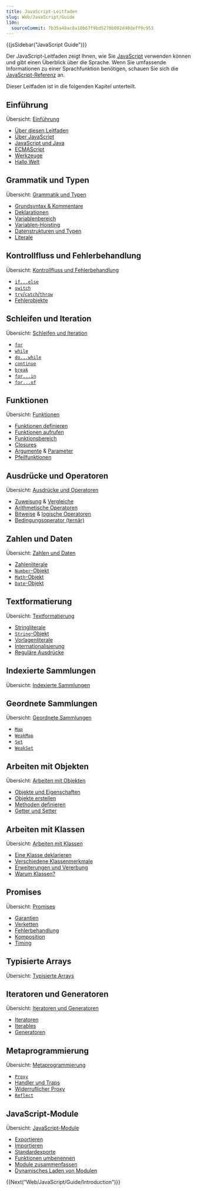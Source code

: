 ```yaml
---
title: JavaScript-Leitfaden
slug: Web/JavaScript/Guide
l10n:
  sourceCommit: 7b35a48ac0a10b67f9bd5270b082d40deff9c953
---
```


{{jsSidebar("JavaScript Guide")}}

Der JavaScript-Leitfaden zeigt Ihnen, wie Sie [JavaScript](/de/docs/Web/JavaScript) verwenden können und gibt einen Überblick über die Sprache. Wenn Sie umfassende Informationen zu einer Sprachfunktion benötigen, schauen Sie sich die [JavaScript-Referenz](/de/docs/Web/JavaScript/Reference) an.

Dieser Leitfaden ist in die folgenden Kapitel unterteilt.

## Einführung

Übersicht: [Einführung](/de/docs/Web/JavaScript/Guide/Introduction)

- [Über diesen Leitfaden](/de/docs/Web/JavaScript/Guide/Introduction#where_to_find_javascript_information)
- [Über JavaScript](/de/docs/Web/JavaScript/Guide/Introduction#what_is_javascript)
- [JavaScript und Java](/de/docs/Web/JavaScript/Guide/Introduction#javascript_and_java)
- [ECMAScript](/de/docs/Web/JavaScript/Guide/Introduction#javascript_and_the_ecmascript_specification)
- [Werkzeuge](/de/docs/Web/JavaScript/Guide/Introduction#getting_started_with_javascript)
- [Hallo Welt](/de/docs/Web/JavaScript/Guide/Introduction#hello_world)

## Grammatik und Typen

Übersicht: [Grammatik und Typen](/de/docs/Web/JavaScript/Guide/Grammar_and_types)

- [Grundsyntax & Kommentare](/de/docs/Web/JavaScript/Guide/Grammar_and_types#basics)
- [Deklarationen](/de/docs/Web/JavaScript/Guide/Grammar_and_types#declarations)
- [Variablenbereich](/de/docs/Web/JavaScript/Guide/Grammar_and_types#variable_scope)
- [Variablen-Hoisting](/de/docs/Web/JavaScript/Guide/Grammar_and_types#variable_hoisting)
- [Datenstrukturen und Typen](/de/docs/Web/JavaScript/Guide/Grammar_and_types#data_structures_and_types)
- [Literale](/de/docs/Web/JavaScript/Guide/Grammar_and_types#literals)

## Kontrollfluss und Fehlerbehandlung

Übersicht: [Kontrollfluss und Fehlerbehandlung](/de/docs/Web/JavaScript/Guide/Control_flow_and_error_handling)

- [`if...else`](/de/docs/Web/JavaScript/Guide/Control_flow_and_error_handling#if...else_statement)
- [`switch`](/de/docs/Web/JavaScript/Guide/Control_flow_and_error_handling#switch_statement)
- [`try`/`catch`/`throw`](/de/docs/Web/JavaScript/Guide/Control_flow_and_error_handling#exception_handling_statements)
- [Fehlerobjekte](/de/docs/Web/JavaScript/Guide/Control_flow_and_error_handling#utilizing_error_objects)

## Schleifen und Iteration

Übersicht: [Schleifen und Iteration](/de/docs/Web/JavaScript/Guide/Loops_and_iteration)

- [`for`](/de/docs/Web/JavaScript/Guide/Loops_and_iteration#for_statement)
- [`while`](/de/docs/Web/JavaScript/Guide/Loops_and_iteration#while_statement)
- [`do...while`](/de/docs/Web/JavaScript/Guide/Loops_and_iteration#do...while_statement)
- [`continue`](/de/docs/Web/JavaScript/Guide/Loops_and_iteration#continue_statement)
- [`break`](/de/docs/Web/JavaScript/Guide/Loops_and_iteration#break_statement)
- [`for...in`](/de/docs/Web/JavaScript/Guide/Loops_and_iteration#for...in_statement)
- [`for...of`](/de/docs/Web/JavaScript/Guide/Loops_and_iteration#for...of_statement)

## Funktionen

Übersicht: [Funktionen](/de/docs/Web/JavaScript/Guide/Functions)

- [Funktionen definieren](/de/docs/Web/JavaScript/Guide/Functions#defining_functions)
- [Funktionen aufrufen](/de/docs/Web/JavaScript/Guide/Functions#calling_functions)
- [Funktionsbereich](/de/docs/Web/JavaScript/Guide/Functions#function_scope)
- [Closures](/de/docs/Web/JavaScript/Guide/Functions#closures)
- [Argumente](/de/docs/Web/JavaScript/Guide/Functions#using_the_arguments_object) & [Parameter](/de/docs/Web/JavaScript/Guide/Functions#function_parameters)
- [Pfeilfunktionen](/de/docs/Web/JavaScript/Guide/Functions#arrow_functions)

## Ausdrücke und Operatoren

Übersicht: [Ausdrücke und Operatoren](/de/docs/Web/JavaScript/Guide/Expressions_and_operators)

- [Zuweisung](/de/docs/Web/JavaScript/Guide/Expressions_and_operators#assignment_operators) & [Vergleiche](/de/docs/Web/JavaScript/Guide/Expressions_and_operators#comparison_operators)
- [Arithmetische Operatoren](/de/docs/Web/JavaScript/Guide/Expressions_and_operators#arithmetic_operators)
- [Bitweise](/de/docs/Web/JavaScript/Guide/Expressions_and_operators#bitwise_operators) & [logische Operatoren](/de/docs/Web/JavaScript/Guide/Expressions_and_operators#logical_operators)
- [Bedingungsoperator (ternär)](</de/docs/Web/JavaScript/Guide/Expressions_and_operators#conditional_(ternary)_operator>)

## Zahlen und Daten

Übersicht: [Zahlen und Daten](/de/docs/Web/JavaScript/Guide/Numbers_and_dates)

- [Zahlenliterale](/de/docs/Web/JavaScript/Guide/Numbers_and_dates#numbers)
- [`Number`-Objekt](/de/docs/Web/JavaScript/Guide/Numbers_and_dates#number_object)
- [`Math`-Objekt](/de/docs/Web/JavaScript/Guide/Numbers_and_dates#math_object)
- [`Date`-Objekt](/de/docs/Web/JavaScript/Guide/Numbers_and_dates#date_object)

## Textformatierung

Übersicht: [Textformatierung](/de/docs/Web/JavaScript/Guide/Text_formatting)

- [Stringliterale](/de/docs/Web/JavaScript/Guide/Text_formatting#string_literals)
- [`String`-Objekt](/de/docs/Web/JavaScript/Guide/Text_formatting#string_objects)
- [Vorlagenliterale](/de/docs/Web/JavaScript/Guide/Text_formatting#multi-line_template_literals)
- [Internationalisierung](/de/docs/Web/JavaScript/Guide/Text_formatting#internationalization)
- [Reguläre Ausdrücke](/de/docs/Web/JavaScript/Guide/Regular_expressions)

## Indexierte Sammlungen

Übersicht: [Indexierte Sammlungen](/de/docs/Web/JavaScript/Guide/Indexed_collections)

## Geordnete Sammlungen

Übersicht: [Geordnete Sammlungen](/de/docs/Web/JavaScript/Guide/Keyed_collections)

- [`Map`](/de/docs/Web/JavaScript/Guide/Keyed_collections#map_object)
- [`WeakMap`](/de/docs/Web/JavaScript/Guide/Keyed_collections#weakmap_object)
- [`Set`](/de/docs/Web/JavaScript/Guide/Keyed_collections#set_object)
- [`WeakSet`](/de/docs/Web/JavaScript/Guide/Keyed_collections#weakset_object)

## Arbeiten mit Objekten

Übersicht: [Arbeiten mit Objekten](/de/docs/Web/JavaScript/Guide/Working_with_objects)

- [Objekte und Eigenschaften](/de/docs/Web/JavaScript/Guide/Working_with_objects#objects_and_properties)
- [Objekte erstellen](/de/docs/Web/JavaScript/Guide/Working_with_objects#creating_new_objects)
- [Methoden definieren](/de/docs/Web/JavaScript/Guide/Working_with_objects#defining_methods)
- [Getter und Setter](/de/docs/Web/JavaScript/Guide/Working_with_objects#defining_getters_and_setters)

## Arbeiten mit Klassen

Übersicht: [Arbeiten mit Klassen](/de/docs/Web/JavaScript/Guide/Using_classes)

- [Eine Klasse deklarieren](/de/docs/Web/JavaScript/Guide/Using_classes#declaring_a_class)
- [Verschiedene Klassenmerkmale](/de/docs/Web/JavaScript/Guide/Using_classes#constructor)
- [Erweiterungen und Vererbung](/de/docs/Web/JavaScript/Guide/Using_classes#extends_and_inheritance)
- [Warum Klassen?](/de/docs/Web/JavaScript/Guide/Using_classes#why_classes)

## Promises

Übersicht: [Promises](/de/docs/Web/JavaScript/Guide/Using_promises)

- [Garantien](/de/docs/Web/JavaScript/Guide/Using_promises#guarantees)
- [Verketten](/de/docs/Web/JavaScript/Guide/Using_promises#chaining)
- [Fehlerbehandlung](/de/docs/Web/JavaScript/Guide/Using_promises#error_handling)
- [Komposition](/de/docs/Web/JavaScript/Guide/Using_promises#composition)
- [Timing](/de/docs/Web/JavaScript/Guide/Using_promises#timing)

## Typisierte Arrays

Übersicht: [Typisierte Arrays](/de/docs/Web/JavaScript/Guide/Typed_arrays)

## Iteratoren und Generatoren

Übersicht: [Iteratoren und Generatoren](/de/docs/Web/JavaScript/Guide/Iterators_and_generators)

- [Iteratoren](/de/docs/Web/JavaScript/Guide/Iterators_and_generators#iterators)
- [Iterables](/de/docs/Web/JavaScript/Guide/Iterators_and_generators#iterables)
- [Generatoren](/de/docs/Web/JavaScript/Guide/Iterators_and_generators#generator_functions)

## Metaprogrammierung

Übersicht: [Metaprogrammierung](/de/docs/Web/JavaScript/Guide/Meta_programming)

- [`Proxy`](/de/docs/Web/JavaScript/Guide/Meta_programming#proxies)
- [Handler und Traps](/de/docs/Web/JavaScript/Guide/Meta_programming#handlers_and_traps)
- [Widerruflicher Proxy](/de/docs/Web/JavaScript/Guide/Meta_programming#revocable_proxy)
- [`Reflect`](/de/docs/Web/JavaScript/Guide/Meta_programming#reflection)

## JavaScript-Module

Übersicht: [JavaScript-Module](/de/docs/Web/JavaScript/Guide/Modules)

- [Exportieren](/de/docs/Web/JavaScript/Guide/Modules#exporting_module_features)
- [Importieren](/de/docs/Web/JavaScript/Guide/Modules#importing_features_into_your_script)
- [Standardexporte](/de/docs/Web/JavaScript/Guide/Modules#default_exports_versus_named_exports)
- [Funktionen umbenennen](/de/docs/Web/JavaScript/Guide/Modules#renaming_imports_and_exports)
- [Module zusammenfassen](/de/docs/Web/JavaScript/Guide/Modules#aggregating_modules)
- [Dynamisches Laden von Modulen](/de/docs/Web/JavaScript/Guide/Modules#dynamic_module_loading)

{{Next("Web/JavaScript/Guide/Introduction")}}
